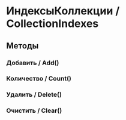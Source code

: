 
# ИндексыКоллекции / CollectionIndexes
      

      
## Методы
    
### Добавить / Add()
    
### Количество / Count()
    
### Удалить / Delete()
    
### Очистить / Clear()
    
    
